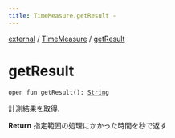 ```yaml
---
title: TimeMeasure.getResult - 
---
```


[external](../index.html) / [TimeMeasure](index.html) / [getResult](./get-result.html)

# getResult

`open fun getResult(): `[`String`](https://kotlinlang.org/api/latest/jvm/stdlib/kotlin/-string/index.html)

計測結果を取得.

**Return**
指定範囲の処理にかかった時間を秒で返す

